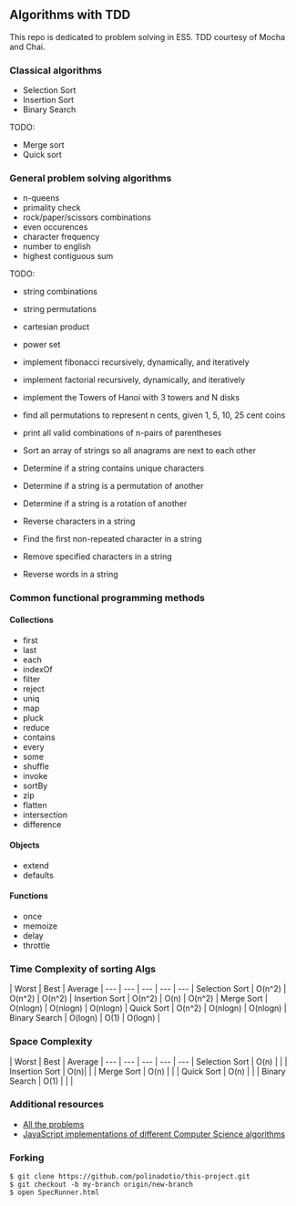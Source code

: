 ## Algorithms with TDD

This repo is dedicated to problem solving in ES5. TDD courtesy of Mocha and Chai.

### Classical algorithms

- Selection Sort
- Insertion Sort
- Binary Search

TODO:

- Merge sort
- Quick sort

### General problem solving algorithms

- n-queens
- primality check
- rock/paper/scissors combinations
- even occurences
- character frequency
- number to english
- highest contiguous sum

TODO:

- string combinations
- string permutations
- cartesian product
- power set
- implement fibonacci recursively, dynamically, and iteratively
- implement factorial recursively, dynamically, and iteratively
- implement the Towers of Hanoi with 3 towers and N disks
- find all permutations to represent n cents, given 1, 5, 10, 25 cent coins
- print all valid combinations of n-pairs of parentheses
- Sort an array of strings so all anagrams are next to each other

- Determine if a string contains unique characters
- Determine if a string is a permutation of another
- Determine if a string is a rotation of another
- Reverse characters in a string
- Find the first non-repeated character in a string
- Remove specified characters in a string
- Reverse words in a string



### Common functional programming methods

#### Collections

- first
- last
- each
- indexOf
- filter
- reject
- uniq
- map
- pluck
- reduce
- contains
- every
- some
- shuffle
- invoke
- sortBy
- zip
- flatten
- intersection
- difference

#### Objects

- extend
- defaults

#### Functions

- once
- memoize
- delay
- throttle

### Time Complexity of sorting Algs

 | Worst | Best | Average |
--- | --- | --- | --- | --- |
Selection Sort | O(n^2) | O(n^2) | O(n^2) |
Insertion Sort | O(n^2) | O(n) | O(n^2)  |
Merge Sort | O(nlogn) | O(nlogn)  | O(nlogn) |
Quick Sort | O(n^2) | O(nlogn) | O(nlogn) |
Binary Search | O(logn) | O(1) | O(logn) |

### Space Complexity

 | Worst | Best | Average |
--- | --- | --- | --- | --- |
Selection Sort | O(n) | |  |
Insertion Sort | O(n)|  |  |
Merge Sort | O(n) |   |  |
Quick Sort | O(n) |  |  |
Binary Search | O(1) |  |  |

### Additional resources

- [All the problems](http://www.programcreek.com/2012/11/top-10-algorithms-for-coding-interview/)
- [JavaScript implementations of different Computer Science algorithms](https://mgechev.github.io/javascript-algorithms/index.html)

### Forking

```
$ git clone https://github.com/polinadotio/this-project.git
$ git checkout -b my-branch origin/new-branch
$ open SpecRunner.html
```
